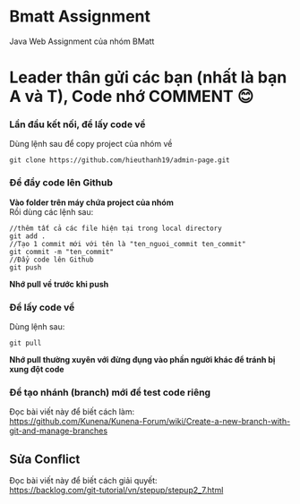 # Bmatt Assignment
Java Web Assignment của nhóm BMatt
# Leader thân gửi các bạn (nhất là bạn A và T), Code nhớ COMMENT &#128522;
### Lần đầu kết nối, để lấy code về
Dùng lệnh sau để copy project của nhóm về
```
git clone https://github.com/hieuthanh19/admin-page.git
```


### Để đẩy code lên Github
**Vào folder trên máy chứa project của nhóm** \
Rồi dùng các lệnh sau:
```
//thêm tất cả các file hiện tại trong local directory 
git add .
//Tạo 1 commit mới với tên là "ten_nguoi_commit ten_commit"
git commit -m "ten_commit"
//Đẩy code lên Github
git push
```
**Nhớ pull về trước khi push**

### Để lấy code về
Dùng lệnh sau: 
```
git pull
```
**Nhớ pull thường xuyên với đừng đụng vào phần người khác để tránh bị xung đột code**
### Để tạo nhánh (branch) mới để test code riêng
Đọc bài viết này để biết cách làm: \
https://github.com/Kunena/Kunena-Forum/wiki/Create-a-new-branch-with-git-and-manage-branches
## Sửa Conflict
Đọc bài viết này để biết cách giải quyết:\
https://backlog.com/git-tutorial/vn/stepup/stepup2_7.html

